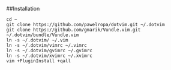 ##Installation

    cd ~
    git clone https://github.com/pawelropa/dotvim.git ~/.dotvim
    git clone https://github.com/gmarik/Vundle.vim.git ~/.dotvim/bundle/Vundle.vim
    ln -s ~/.dotvim/ ~/.vim
    ln -s ~/.dotvim/vimrc ~/.vimrc
    ln -s ~/.dotvim/gvimrc ~/.gvimrc
    ln -s ~/.dotvim/xvimrc ~/.xvimrc
    vim +PluginInstall +qall
